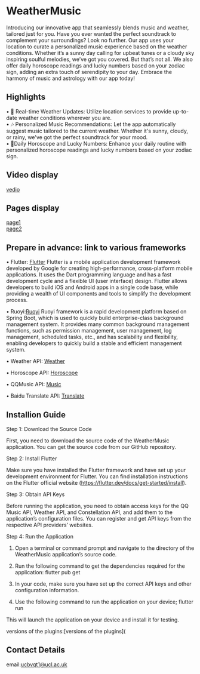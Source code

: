 # WeatherMusic

Introducing our innovative app that seamlessly blends music and weather, tailored just for you. Have you ever wanted the perfect soundtrack to complement your surroundings? Look no further. Our app uses your location to curate a personalized music experience based on the weather conditions. Whether it’s a sunny day calling for upbeat tunes or a cloudy sky inspiring soulful melodies, we’ve got you covered. But that’s not all. We also offer daily horoscope readings and lucky numbers based on your zodiac sign, adding an extra touch of serendipity to your day. Embrace the harmony of music and astrology with our app today!

## Highlights 

• 📍 Real-time Weather Updates: Utilize location services to provide up-to-date weather conditions wherever you are.  
• 🎶 Personalized Music Recommendations: Let the app automatically suggest music tailored to the current weather. Whether it's sunny, cloudy, or rainy, we've got the perfect soundtrack for your mood.  
• 🌟Daily Horoscope and Lucky Numbers: Enhance your daily routine with personalized horoscope readings and lucky numbers based on your zodiac sign.  

## Video display  
[vedio](https://github.com/QingyaoTang/casa0015-mobile-assessment/blob/main/646.mov)

## Pages display
[page1](https://github.com/QingyaoTang/casa0015-mobile-assessment/blob/main/832e4ada131f5730f21a4e1c6433e25e.jpg)  
[page2](https://github.com/QingyaoTang/casa0015-mobile-assessment/blob/main/f7edb2f942b7433f4c70eb6fb424be45.jpg)  

## Prepare in advance: link to various frameworks

• Flutter: [Flutter](https://flutter.dev/) Flutter is a mobile application development framework developed by Google for creating high-performance, cross-platform mobile applications. It uses the Dart programming language and has a fast development cycle and a flexible UI (user interface) design. Flutter allows developers to build iOS and Android apps in a single code base, while providing a wealth of UI components and tools to simplify the development process.

• Ruoyi:[Ruoyi](http://120.79.202.7/) Ruoyi framework is a rapid development platform based on Spring Boot, which is used to quickly build enterprise-class background management system. It provides many common background management functions, such as permission management, user management, log management, scheduled tasks, etc., and has scalability and flexibility, enabling developers to quickly build a stable and efficient management system.

• Weather API: [Weather](http://www.tianqiapi.com/index/doc)  

• Horoscope API: [Horoscope](https://www.tianapi.com/)  

• QQMusic API: [Music](https://rain120.github.io/qq-music-api/#/?id=qqmusicapi)  

• Baidu Translate API: [Translate](https://fanyi-api.baidu.com/api/trans/vip/translate)  

## Installion Guide  

Step 1: Download the Source Code  

First, you need to download the source code of the WeatherMusic application. You can get the source code from our GitHub repository.  

Step 2: Install Flutter  

Make sure you have installed the Flutter framework and have set up your development environment for Flutter. You can find installation instructions on the Flutter official website (https://flutter.dev/docs/get-started/install).  

Step 3: Obtain API Keys  

Before running the application, you need to obtain access keys for the QQ Music API, Weather API, and Constellation API, and add them to the application’s configuration files. You can register and get API keys from the respective API providers’ websites.  

Step 4: Run the Application  

 1. Open a terminal or command prompt and navigate to the directory of the WeatherMusic application’s source code.

 2. Run the following command to get the dependencies required for the application: flutter pub get

 3. In your code, make sure you have set up the correct API keys and other configuration information.

 4. Use the following command to run the application on your device; flutter run

This will launch the application on your device and install it for testing.  

versions of the plugins:[versions of the plugins](

##  Contact Details

email:ucbvqt1@ucl.ac.uk
